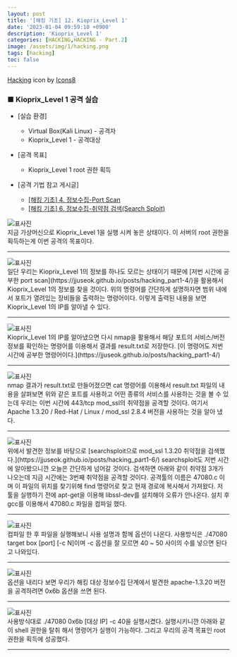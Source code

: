 ```yaml
---
layout: post
title: '[해킹 기초] 12. Kioprix_Level 1'
date: '2023-01-04 09:59:10 +0900'
description: 'Kioprix_Level 1'
categories: [HACKING,HACKING - Part.2]
image: /assets/img/1/hacking.png
tags: [hacking]
toc: false
---
```

<a text-size="1px" target="_blank" href="https://icons8.com/icon/5503/hacking">Hacking</a> icon by <a target="_blank" href="https://icons8.com">Icons8</a>

### <b>■ Kioprix_Level 1 공격 실습</b>
- [실습 환경]
    - Virtual Box(Kali Linux) - 공격자
    - Kioprix_Level 1 - 공격대상

- [공격 목표]
    - Kioprix_Level 1 root 권한 획득

- [공격 기법 참고 게시글]
    - [[해킹 기초] 4. 정보수집-Port Scan](https://jjuseok.github.io/posts/hacking_part1-4/)
    - [[해킹 기초] 6. 정보수집-취약점 검색(Search Sploit)](https://jjuseok.github.io/posts/hacking_part1-6/)

<img src="/assets/img/hacking/part2-6/2-1.png" alt="표사진"><br>
지금 가상머신으로 Kioprix_Level 1을 실행 시켜 놓은 상태이다. 이 서버의 root 권한을 획득하는게 이번 공격의 목표이다.
<hr>
<img src="/assets/img/hacking/part2-6/1.png" alt="표사진"><br>
일단 우리는 Kioprix_Level 1의 정보를 하나도 모르는 상태이기 때문에 
[저번 시간에 공부한 port scan](https://jjuseok.github.io/posts/hacking_part1-4/)을 활용해서 Kioprix_Level 1의 정보를 찾을 것이다. 위의 명령어를 간단하게 설명하자면  범위 내에서 포트가 열려있는 장비들을 출력하는 명령어이다. 이렇게 출력된 내용을 보면  Kioprix_Level 1의 IP를 알아낼 수 있다.
<hr>
<img src="/assets/img/hacking/part2-6/2.png" alt="표사진"><br>
Kioprix_Level 1의 IP를 알아냈으면 다시 nmap을 활용해서 해당 포트의 서비스/버전 정보를 확인하는 명령어를 이용해서 결과를 result.txt로 저장한다. [이 명령어도 저번 시간에 공부한 명령어이다.](https://jjuseok.github.io/posts/hacking_part1-4/)
<hr>
<img src="/assets/img/hacking/part2-6/4.png" alt="표사진"><br>
nmap 결과가 result.txt로 만들어졌으면 cat 명령어를 이용해서 result.txt 파일의 내용을 살펴보면 위와 같은 포트를 사용하고 어떤 종류의 서비스를 사용하는 것을 볼 수 있는데 우리는 이번 시간에 443/tcp mod_ssl의 취약점을 공격할 것이다. 여기서 Apache 1.3.20 / Red-Hat / Linux / mod_ssl 2.8.4 버전을 사용하는 것을 알아 냈다.
<hr>
<img src="/assets/img/hacking/part2-6/5.png" alt="표사진"><br>
위에서 발견한 정보를 바탕으로 [searchsploit으로 mod_ssl 1.3.20 취약점을 검색했다.](https://jjuseok.github.io/posts/hacking_part1-6/) searchsploit도 저번 시간에 알아봤으니깐 오늘은 간단하게 넘어갈 것이다. 검색하면 아래와 같이 취약점 3개가 나오는데 지금 시간에는 3번째 취약점을 공격할 것이다. 공격툴의 이름은 47080.c 이며 이 파일의 위치를 찾기위해 find 명령어로 찾고 현재 경로에 복사해서 가져왔다. 저 툴을 실행하기 전에 apt-get을 이용해 libssl-dev를 설치해야 오류가 안나온다. 설치 후 gcc를 이용해서 47080.c 파일을 컴파일 했다.
<hr>
<img src="/assets/img/hacking/part2-6/6.png" alt="표사진"><br>
컴파일 한 후 파일을 실행해보니 사용 설명과 함께 옵션이 나온다. 사용방식은 ./47080 target box [port] [-c N]이며 -c 옵션을 잘 모르면 40 ~ 50 사이의 수를 넣으면 된다고 나와있다.
<hr>
<img src="/assets/img/hacking/part2-6/7.png" alt="표사진"><br>
옵션을 내리다 보면 우리가 해킹 대상 정보수집 단계에서 발견한 apache-1.3.20 버전을 공격하려면 0x6b 옵션을 쓰면 된다.
<hr>
<img src="/assets/img/hacking/part2-6/8.png" alt="표사진"><br>
사용방식대로 ./47080 0x6b [대상 IP] -c 40을 실행시켰다. 실행시키니깐 아래와 같이 shell 권한을 탈취 해서 명령어가 실행이 가능하다. 그리고 우리의 공격 목표인 root 권한을 획득에 성공했다.
<hr>